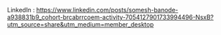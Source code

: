 LinkedIn : https://www.linkedin.com/posts/somesh-banode-a938831b9_cohort-brcabrrcoem-activity-7054127901733994496-NsxB?utm_source=share&utm_medium=member_desktop
